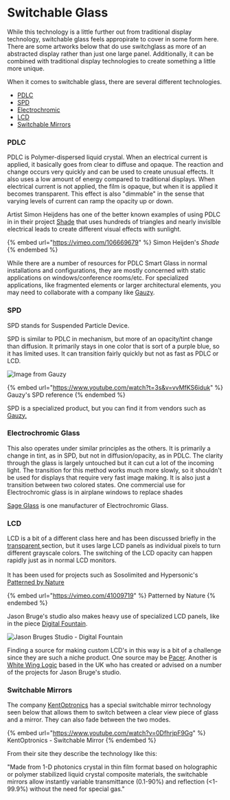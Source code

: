 # Switchable Glass

While this technology is a little further out from traditional display technology, switchable glass feels appropirate to cover in some form here. There are some artworks below that do use switchglass as more of an abstracted display rather than just one large panel. Additionally, it can be combined with traditional display technologies to create something a little more unique.

When it comes to switchable glass, there are several different technologies.

* [PDLC](switchable-glass.md#pdlc)
* [SPD](switchable-glass.md#spd)
* [Electrochromic](switchable-glass.md#electrochromic)
* [LCD](switchable-glass.md#lcd)
* [Switchable Mirrors](switchable-glass.md#switchable-mirrors)

### PDLC

PDLC is Polymer-dispersed liquid crystal. When an electrical current is applied, it basically goes from clear to diffuse and opaque. The reaction and change occurs very quickly and can be used to create unusual effects. It also uses a low amount of energy compared to traditional displays. When electrical current is not applied, the film is opaque, but when it is applied it becomes transparent. This effect is also "dimmable" in the sense that varying levels of current can ramp the opacity up or down.

Artist Simon Heijdens has one of the better known examples of using PDLC in  in their project [Shade](http://www.simonheijdens.com/indexbig.php?type=project\&name=Shade) that uses hundreds of triangles and nearly invislble electrical leads to create different visual effects with sunlight.

{% embed url="https://vimeo.com/106669679" %}
Simon Heijden's _Shade_
{% endembed %}

While there are a number of resources for PDLC Smart Glass in normal installations and configurations, they are mostly concerned with static applications on windows/conference rooms/etc. For specialized applications, like fragmented elements or larger architectural elements, you may need to collaborate with a company like [Gauzy](https://www.gauzy.com/products/).

### SPD

SPD stands for Suspended Particle Device.

SPD is similar to PDLC in mechanism, but more of an opacity/tint change than diffusion. It primarily stays in one color that is sort of a purple blue, so it has limited uses. It can transition fairly quickly but not as fast as PDLC or LCD.

![Image from Gauzy](../.gitbook/assets/spd-smart-film-layers.jpg.webp)

{% embed url="https://www.youtube.com/watch?t=3s&v=vvMfKS6iduk" %}
Gauzy's SPD reference
{% endembed %}

SPD is a specialized product, but you can find it from vendors such as [Gauzy.](https://www.gauzy.com/spd-smart-glass/)

### Electrochromic Glass

This also operates under similar principles as the others. It is primarily a change in tint, as in SPD, but not in diffusion/opacity, as in PDLC. The clarity through the glass is largely untouched but it can cut a lot of the incoming light. The transition for this method works much more slowly, so it shouldn't be used for displays that require very fast image making. It is also just a transition between two colored states. One commercial use for Electrochromic glass is in airplane windows to replace shades

[Sage Glass](https://www.sageglass.com/en) is one manufacturer of Electrochromic Glass.

### LCD

LCD is a bit of a different class here and has been discussed briefly in the [transparent ](../alternative-displays/transparent.md)section, but it uses large LCD panels as individual pixels to turn different grayscale colors. The switching of the LCD opacity can happen rapidly just as in normal LCD monitors.\
\
It has been used for projects such as Sosolimited and Hypersonic's [Patterned by Nature](https://www.hypersonic.cc/art#/patterned-by-nature/)&#x20;

{% embed url="https://vimeo.com/41009719" %}
Patterned by Nature
{% endembed %}

Jason Bruge's studio also makes heavy use of specialized LCD panels, like in the piece [Digital Fountain](https://www.jasonbruges.com/digital-fountain/).

![Jason Bruges Studio - Digital Fountain ](../.gitbook/assets/image-asset.jpeg)

Finding a source for making custom LCD's in this way is a bit of a challenge since they are such a niche product. One source may be [Pacer](https://www.pacer-usa.com/displays/mono-lcd-displays/custom-lcd-lcm/). Another is [White Wing Logic](http://whitewing.co.uk) based in the UK who has created or advised on a number of the projects for Jason Bruge's studio.

### Switchable Mirrors

The company [KentOptronics](https://kentoptronics.com) has a special switchable mirror technology seen below that allows them to switch between a clear view piece of glass and a mirror. They can also fade between the two modes.

{% embed url="https://www.youtube.com/watch?v=0DfhrjpF9Gg" %}
KentOptronics - Switchable Mirror
{% endembed %}

From their site they describe the technology like this:

"Made from 1-D photonics crystal in thin film format based on holographic or polymer stabilized liquid crystal composite materials, the switchable mirrors allow instantly variable transmittance (0.1-90%) and reflection (<1-99.9%) without the need for special gas."

